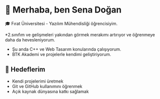 # 👋 Merhaba, ben Sena Doğan

🎓 Fırat Üniversitesi - Yazılım Mühendisliği öğrencisiyim. 

*2.sınıfım ve gelişmeleri yakından görmek merakımı artırıyor ve öğrenmeye daha da hevesleniyorum. 
* Şu anda C++ ve Web Tasarım konularında çalışıyorum.  
* BTK Akademi ve projelerle kendimi geliştiriyorum.

## 📌 Hedeflerim
- Kendi projelerimi üretmek
- Git ve GitHub kullanımını öğrenmek
- Açık kaynak dünyasına katkı sağlamak

